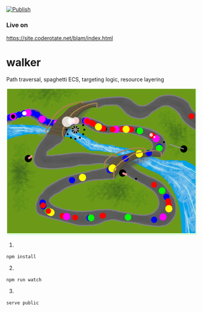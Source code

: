 [![Publish](https://github.com/nathanielschutte/walker-js/actions/workflows/publish.yml/badge.svg)](https://github.com/nathanielschutte/walker-js/actions/workflows/publish.yml)
### Live on
https://site.coderotate.net/blam/index.html

# walker
Path traversal, spaghetti ECS, targeting logic, resource layering

![alt text](https://github.com/nathanielschutte/walker-js/blob/main/images/v0.0.1.PNG?raw=true)

1.
```
npm install
```
2.
```
npm run watch
```
3.
```
serve public
```
